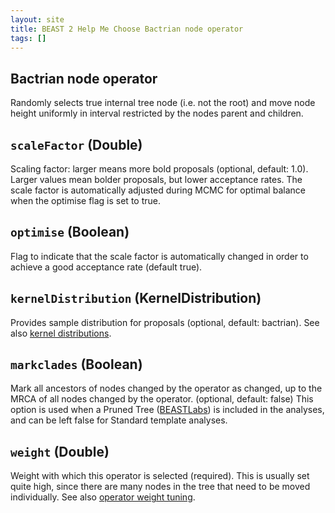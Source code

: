 ```yaml
---
layout: site
title: BEAST 2 Help Me Choose Bactrian node operator
tags: []
---
```


## Bactrian node operator

Randomly selects true internal tree node (i.e. not the root) and move node height uniformly in interval restricted by the nodes parent and children.

## `scaleFactor` (Double)

Scaling factor: larger means more bold proposals (optional, default: 1.0).
Larger values mean bolder proposals, but lower acceptance rates.
The scale factor is automatically adjusted during MCMC for optimal balance when the optimise flag is set to true.

## `optimise` (Boolean)

Flag to indicate that the scale factor is automatically changed in order to achieve a good acceptance rate (default true).

## `kernelDistribution` (KernelDistribution)

Provides sample distribution for proposals (optional, default: bactrian).
See also [kernel distributions](../BactrianDistribution/).

## `markclades` (Boolean)

Mark all ancestors of nodes changed by the operator as changed, up to the MRCA of all nodes changed by the operator. (optional, default: false)
This option is used when a Pruned Tree ([BEASTLabs](https://github.com/BEAST2-Dev/BEASTLabs)) is included in the analyses, and can be left false for Standard template analyses.

## `weight` (Double)

Weight with which this operator is selected (required).
This is usually set quite high, since there are many nodes in the tree that need to be moved individually.
See also [operator weight tuning](../OperatorWeights/).


